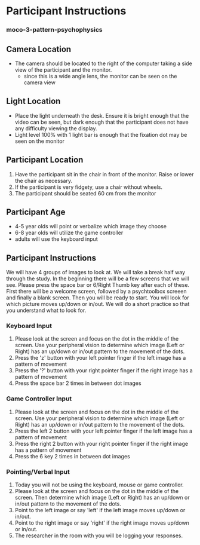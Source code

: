 # Participant Instructions
### moco-3-pattern-psychophysics


## Camera Location
- The camera should be located to the right of the computer taking a side view of the participant and the monitor.
  - since this is a wide angle lens, the monitor can be seen on the camera view 

## Light Location
- Place the light underneath the desk. Ensure it is bright enough that the video can be seen, but dark enough that the participant does not have any difficulty viewing the display.
- Light level 100% with 1 light bar is enough that the fixation dot may be seen on the monitor

## Participant Location
1. Have the participant sit in the chair in front of the monitor. Raise or lower the chair as necessary.
2. If the participant is very fidgety, use a chair without wheels.
3. The participant should be seated 60 cm from the monitor

## Participant Age
- 4-5 year olds will point or verbalize which image they choose
- 6-8 year olds will utilize the game controller
- adults will use the keyboard input

## Participant Instructions

We will have 4 groups of images to look at. We will take a break half way through the study.
In the beginning there will be a few screens that we will see. Please press the space bar or 6/Right Thumb key after each of these. First there will be a welcome screen, followed by a psychtoolbox screeen and finally a blank screen. Then you will be ready to start. You will look for which picture moves up/down or in/out. We will do a short practice so that you understand what to look for.

### Keyboard Input

1. Please look at the screen and focus on the dot in the middle of the screen. Use your peripheral vision to determine which image (Left or Right) has an up/down or in/out pattern to the movement of the dots.
2. Press the 'z' button with your left pointer finger if the left image has a pattern of movement
3. Press the '?' button with your right pointer finger if the right image has a pattern of movement
4. Press the space bar 2 times in between dot images

### Game Controller Input

1. Please look at the screen and focus on the dot in the middle of the screen. Use your peripheral vision to determine which image (Left or Right) has an up/down or in/out pattern to the movement of the dots.
2. Press the left 2 button with your left pointer finger if the left image has a pattern of movement
3. Press the right 2 button with your right pointer finger if the right image has a pattern of movement
4. Press the 6 key 2 times in between dot images

### Pointing/Verbal Input

1. Today you will not be using the keyboard, mouse or game controller.
2. Please look at the screen and focus on the dot in the middle of the screen. Then determine which image (Left or Right) has an up/down or in/out pattern to the movement of the dots.
3. Point to the left image or say 'left' if the left image moves up/down or in/out.
4. Point to the right image or say 'right' if the right image moves up/down or in/out. 
5. The researcher in the room with you will be logging your responses.




